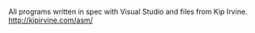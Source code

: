 All programs written in spec with Visual Studio and files from Kip Irvine.
http://kipirvine.com/asm/
